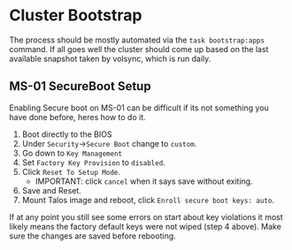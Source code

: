 # Cluster Bootstrap

The process should be mostly automated via the `task bootstrap:apps` command. If all goes well
the cluster should come up based on the last available snapshot taken by volsync, which is run daily.

## MS-01 SecureBoot Setup

Enabling Secure boot on MS-01 can be difficult if its not something you have done before, heres how to do it.

1. Boot directly to the BIOS
2. Under `Security`->`Secure Boot` change to `custom`.
3. Go down to `Key Management`
4. Set `Factory Key Provision` to `disabled`.
4. Click `Reset To Setup Mode`.
    - IMPORTANT: click `cancel` when it says save without exiting.
5. Save and Reset.
6. Mount Talos image and reboot, click `Enroll secure boot keys: auto`.

If at any point you still see some errors on start about key violations it most likely means the factory default keys were not wiped (step 4 above). Make sure the changes are saved before rebooting.
